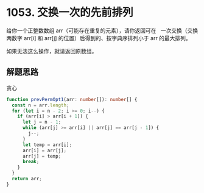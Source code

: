 # 1053. 交换一次的先前排列

给你一个正整数数组 arr（可能存在重复的元素），请你返回可在   一次交换（交换两数字 arr[i] 和 arr[j] 的位置）后得到的、按字典序排列小于 arr 的最大排列。

如果无法这么操作，就请返回原数组。

## 解题思路

贪心

```ts
function prevPermOpt1(arr: number[]): number[] {
  const n = arr.length;
  for (let i = n - 2; i >= 0; i--) {
    if (arr[i] > arr[i + 1]) {
      let j = n - 1;
      while (arr[j] >= arr[i] || arr[j] == arr[j - 1]) {
        j--;
      }
      let temp = arr[i];
      arr[i] = arr[j];
      arr[j] = temp;
      break;
    }
  }
  return arr;
}
```
